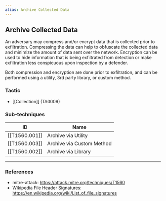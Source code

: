 ```yaml
---
alias: Archive Collected Data
---
```


## Archive Collected Data

An adversary may compress and/or encrypt data that is collected prior to exfiltration. Compressing the data can help to obfuscate the collected data and minimize the amount of data sent over the network. Encryption can be used to hide information that is being exfiltrated from detection or make exfiltration less conspicuous upon inspection by a defender.

Both compression and encryption are done prior to exfiltration, and can be performed using a utility, 3rd party library, or custom method.


### Tactic

- [[Collection]] (TA0009)

### Sub-techniques

| ID | Name |
| --- | --- |
| [[T1560.001]] | Archive via Utility |
| [[T1560.003]] | Archive via Custom Method |
| [[T1560.002]] | Archive via Library |


---
### References

- mitre-attack: https://attack.mitre.org/techniques/T1560
- Wikipedia File Header Signatures: https://en.wikipedia.org/wiki/List_of_file_signatures
